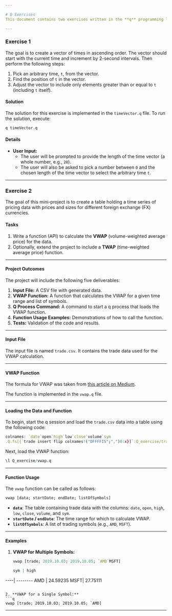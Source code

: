```yaml
---

# Q Exercises
This document contains two exercises written in the **q** programming language.

---
```


### **Exercise 1**
The goal is to create a vector of times in ascending order. The vector should start with the current time and increment by 2-second intervals. Then perform the following steps:
1. Pick an arbitrary time, `t`, from the vector.
2. Find the position of `t` in the vector.
3. Adjust the vector to include only elements greater than or equal to `t` (including `t` itself).

#### **Solution**
The solution for this exercise is implemented in the `timeVector.q` file. To run the solution, execute:

```q
q timeVector.q
```

#### **Details**
- **User Input:**
  - The user will be prompted to provide the length of the time vector (a whole number, e.g., `20`).
  - The user will also be asked to pick a number between `0` and the chosen length of the time vector to select the arbitrary time `t`.

---

### **Exercise 2**
The goal of this mini-project is to create a table holding a time series of pricing data with prices and sizes for different foreign exchange (FX) currencies. 

#### **Tasks**
1. Write a function (API) to calculate the **VWAP** (volume-weighted average price) for the data.
2. Optionally, extend the project to include a **TWAP** (time-weighted average price) function.

---

#### **Project Outcomes**
The project will include the following five deliverables:

1. **Input File:** A CSV file with generated data.
2. **VWAP Function:** A function that calculates the VWAP for a given time range and list of symbols.
3. **Q Process Command:** A command to start a q process that loads the VWAP function.
4. **Function Usage Examples:** Demonstrations of how to call the function.
5. **Tests:** Validation of the code and results.

---

#### **Input File**
The input file is named `trade.csv`. It contains the trade data used for the VWAP calculation.

---

#### **VWAP Function**
The formula for VWAP was taken from [this article on Medium](https://medium.com/@financial_python/building-a-vwap-indicator-in-python-81ff9157fb13). 

The function is implemented in the `vwap.q` file.

---

#### **Loading the Data and Function**
To begin, start the q session and load the `trade.csv` data into a table using the following code:
```q
colnames: `date`open`high`low`close`volume`sym
.Q.fs[{`trade insert flip colnames!("DFFFFIS";",")0:x}]`:Q_exercise/trade.csv
```

Next, load the VWAP function:
```q
\l Q_exercise/vwap.q 
```

---

#### **Function Usage**
The `vwap` function can be called as follows:

```q
vwap [data; startDate; endDate; listOfSymbols]
```

- **`data`**: The table containing trade data with the columns: `date`, `open`, `high`, `low`, `close`, `volume`, and `sym`.
- **`startDate` / `endDate`**: The time range for which to calculate VWAP.
- **`listOfSymbols`**: A list of trading symbols (e.g., `AMD`, `MSFT`).

---

#### **Examples**

1. **VWAP for Multiple Symbols:**
   ```q
   vwap [trade; 2019.10.03; 2019.10.05; `AMD`MSFT]

   sym | high    
----| --------
AMD | 24.59235
MSFT| 27.75111
   ```

2. **VWAP for a Single Symbol:**
   ```q
   vwap [trade; 2019.10.03; 2019.10.05; `AMD]
   ```

---
